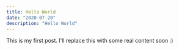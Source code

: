 ```yaml
---
title: Hello World
date: "2020-07-20"
description: "Hello World"
---
```


This is my first post. I'll replace this with some real content soon :)